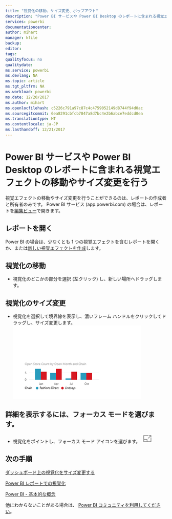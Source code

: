 ```yaml
---
title: "視覚化の移動、サイズ変更、ポップアウト"
description: "Power BI サービスや Power BI Desktop のレポートに含まれる視覚エフェクトの移動やサイズ変更を行います"
services: powerbi
documentationcenter: 
author: mihart
manager: kfile
backup: 
editor: 
tags: 
qualityfocus: no
qualitydate: 
ms.service: powerbi
ms.devlang: NA
ms.topic: article
ms.tgt_pltfrm: NA
ms.workload: powerbi
ms.date: 12/20/2017
ms.author: mihart
ms.openlocfilehash: c5226c791a97c87c4c4759052149d8744f94d0ac
ms.sourcegitcommit: 6ea8291cbfcb7847a8d7bc4e2b6abce7eddcd0ea
ms.translationtype: HT
ms.contentlocale: ja-JP
ms.lasthandoff: 12/21/2017
---
```

# <a name="move-and-resize-a-visualization-in-a-report-in-power-bi-service-and-power-bi-desktop"></a>Power BI サービスや Power BI Desktop のレポートに含まれる視覚エフェクトの移動やサイズ変更を行う
視覚エフェクトの移動やサイズ変更を行うことができるのは、レポートの作成者と所有者のみです。 Power BI サービス (app.powerbi.com) の場合は、レポートを[編集ビュー](service-reading-view-and-editing-view.md)で開きます。

## <a name="open-the-report"></a>レポートを開く
Power BI の場合は、少なくとも 1 つの視覚エフェクトを含むレポートを開くか、または[新しい視覚エフェクトを作成](power-bi-report-add-visualizations-i.md)します。 

## <a name="move-the-visualization"></a>視覚化の移動
* 視覚化のどこかの部分を選択 (左クリック) し、新しい場所へドラッグします。

## <a name="resize-the-visualization"></a>視覚化のサイズ変更
* 視覚化を選択して境界線を表示し、濃いフレーム ハンドルをクリックしてドラッグし、サイズ変更します。  
  ![](media/power-bi-visualization-move-and-resize/untitled.gif)

## <a name="select-focus-mode-to-see-more-detail"></a>詳細を表示するには、フォーカス モードを選びます。
* 視覚化をポイントし、フォーカス モード アイコンを選びます。
  ![](media/power-bi-visualization-move-and-resize/pbi_popouticon.jpg)

## <a name="next-steps"></a>次の手順
[ダッシュボード上の視覚化をサイズ変更する](service-dashboard-edit-tile.md)  

[Power BI レポートでの視覚化](power-bi-report-visualizations.md)  

[Power BI - 基本的な概念](service-basic-concepts.md)  

他にわからないことがある場合は、 [Power BI コミュニティを利用してください](http://community.powerbi.com/)。